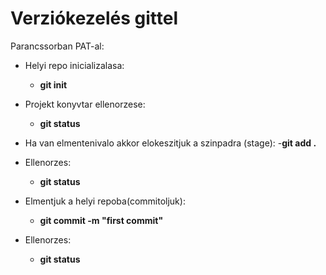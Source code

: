 
# Verziókezelés gittel

Parancssorban PAT-al:

- Helyi repo inicializalasa:
    - **git init**

- Projekt konyvtar ellenorzese:
    - **git status**

- Ha van elmentenivalo akkor elokeszitjuk a szinpadra (stage):
    -**git add .**

- Ellenorzes:
    - **git status**

- Elmentjuk a helyi repoba(commitoljuk):
    - **git commit -m "first commit"**

- Ellenorzes:
    - **git status**